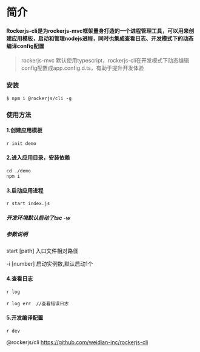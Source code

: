 # 简介

#### Rockerjs-cli是为rockerjs-mvc框架量身打造的一个进程管理工具，可以用来创建应用模板，启动和管理nodejs进程，同时也集成查看日志、开发模式下的动态编译config配置

> rockerjs-mvc 默认使用typescript，rockerjs-cli在开发模式下动态编辑config配置成app.config.d.ts，有助于提升开发体验


### 安装

    $ npm i @rockerjs/cli -g

### 使用方法

#### 1.创建应用模板

    r init demo

#### 2.进入应用目录，安装依赖

    cd ./demo
    npm i

#### 3.启动应用进程

    r start index.js

##### 开发环境默认启动了tsc -w

##### 参数说明

start [path] 入口文件相对路径

-i [number] 启动实例数,默认启动1个



#### 4.查看日志

    r log

    r log err  //查看错误日志

#### 5.开发编译配置

    r dev


@rockerjs/cli https://github.com/weidian-inc/rockerjs-cli
